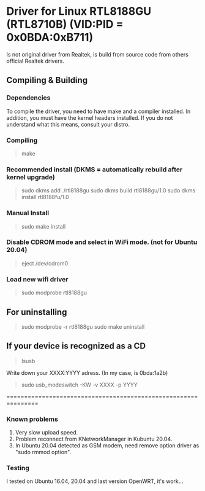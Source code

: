 
Driver for Linux RTL8188GU (RTL8710B) (VID:PID = 0x0BDA:0xB711)
===============================================================

Is not original driver from Realtek, is build from source code from others official Realtek drivers.

Compiling & Building
--------------------
### Dependencies
To compile the driver, you need to have make and a compiler installed. In addition,
you must have the kernel headers installed. If you do not understand what this means,
consult your distro.
### Compiling

> make

### Recommended install (DKMS = automatically rebuild after kernel upgrade)

> sudo dkms add ./rtl8188gu
> sudo dkms build rtl8188gu/1.0
> sudo dkms install rtl8188fu/1.0

### Manual Install

> sudo make install

### Disable CDROM mode and select in WiFi mode. (not for Ubuntu 20.04)

> eject /dev/cdrom0

### Load new wifi driver

> sudo modprobe rtl8188gu

## For uninstalling

> sudo modprobe -r rtl8188gu
> sudo make uninstall

## If your device is recognized as a CD

> lsusb

Write down your XXXX:YYYY adress.  (In my case, is 0bda:1a2b)

> sudo usb_modeswitch -KW -v XXXX -p YYYY



===============================================================



### Known problems

1. Very slow upload speed.
2. Problem reconnect from KNetworkManager in Kubuntu 20.04.
3. In Ubuntu 20.04 detected as GSM modem, need remove option driver as "sudo rmmod option".

### Testing
I tested on Ubuntu 16.04, 20.04 and last version OpenWRT, it's work...
